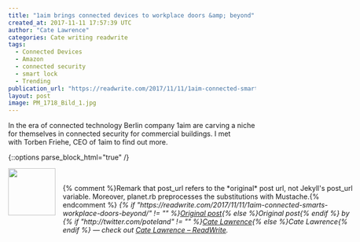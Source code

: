 ```yaml
---
title: "1aim brings connected devices to workplace doors &amp; beyond"
created_at: 2017-11-11 17:57:39 UTC
author: "Cate Lawrence"
categories: Cate writing readwrite
tags: 
  - Connected Devices
  - Amazon
  - connected security
  - smart lock
  - Trending
publication_url: "https://readwrite.com/2017/11/11/1aim-connected-smarts-workplace-doors-beyond/"
layout: post
image: PM_1718_Bild_1.jpg
---
```

In the era of connected technology Berlin company 1aim are carving a niche for themselves in connected security for commercial buildings. I met with&nbsp;Torben&nbsp;Friehe, CEO of 1aim to find out more.


{::options parse_block_html="true" /}
<div class="author">
   <img src="http://www.rss-specifications.com/rss-spec-rss.gif" style="width: 96px; height: 96;">
   <span style="position: absolute; padding: 32px 15px;">{% comment %}Remark that post_url refers to the *original* post url, not Jekyll's post_url variable. Moreover, planet.rb preprocesses the substitutions with Mustache.{% endcomment %}
      <i>{% if "https://readwrite.com/2017/11/11/1aim-connected-smarts-workplace-doors-beyond/" != "" %}<a href="https://readwrite.com/2017/11/11/1aim-connected-smarts-workplace-doors-beyond/">Original post</a>{% else %}Original post{% endif %} by {% if "http://twitter.com/poteland" != "" %}<a href="http://twitter.com/poteland">Cate Lawrence</a>{% else %}Cate Lawrence{% endif %} &mdash; check out <a href="https://readwrite.com">Cate Lawrence – ReadWrite</a>.</i>
  </span>
</div>

